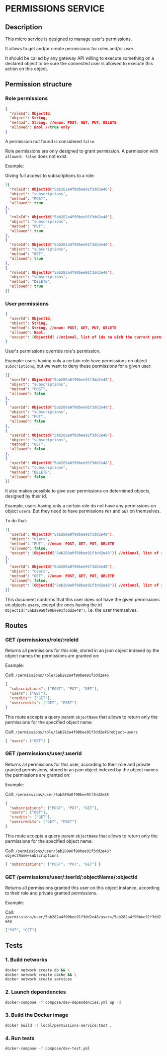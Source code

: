 # PERMISSIONS SERVICE

## Description

This micro service is designed to manage user's permissions.

It allows to get and/or create permissions for roles and/or user.

It should be called by any gateway API willing to execute something on a declared object to be sure the connected user is
allowed to execute this action on this object.

## Permission structure

### Role permissions

```json
{
  "roleId": ObjectId,
  "object": String,
  "method": String, //enum: POST, GET, PUT, DELETE
  "allowed": Bool //true only
}
```

A permission not found is considered `false`.

Role permissions are only designed to grant permission. A permission with `allowed: false` does not exist.

Example:

Giving full access to subscriptions to a role:
```json
[{
  "roleId": ObjectId("5ab282a4f90bee91f3dd2e46"),
  "object": "subscriptions",
  "method": "POST",
  "allowed": true
},
{
  "roleId": ObjectId("5ab282a4f90bee91f3dd2e46"),
  "object": "subscriptions",
  "method": "PUT",
  "allowed": true
},
{
  "roleId": ObjectId("5ab282a4f90bee91f3dd2e46"),
  "object": "subscriptions",
  "method": "GET",
  "allowed": true
},
{
  "roleId": ObjectId("5ab282a4f90bee91f3dd2e46"),
  "object": "subscriptions",
  "method": "DELETE",
  "allowed": true
}]
```

### User permissions

```json
{
  "userId": ObjectId,
  "object": String,
  "method": String, //enum: POST, GET, PUT, DELETE
  "allowed": Bool,
  "except": [ObjectId] //otional, list of ids on wich the current permission is reversed
}
```

User's permissions override role's permission.

Example: users having only a certain role have permissions on object `subscriptions`, but we want to deny these permissions
for a given user:

```json
[{
  "userId": ObjectId("5ab289a0f90bee91f3dd2e48"),
  "object": "subscriptions",
  "method": "POST",
  "allowed": false
},
{
  "userId": ObjectId("5ab289a0f90bee91f3dd2e48"),
  "object": "subscriptions",
  "method": "PUT",
  "allowed": false
},
{
  "userId": ObjectId("5ab289a0f90bee91f3dd2e48"),
  "object": "subscriptions",
  "method": "GET",
  "allowed": false
},
{
  "userId": ObjectId("5ab289a0f90bee91f3dd2e48"),
  "object": "subscriptions",
  "method": "DELETE",
  "allowed": false
}]
```

It also makes possible to give user permissions on determined objects, designed by their id.

Example, users having only a certain role do not have any permissions on object `users`. But they need to have
permissions `PUT` and `GET` on themselves.

To do that:

```json
[{
  "userId": ObjectId("5ab289a0f90bee91f3dd2e48"),
  "object": "users",
  "method": "PUT", //enum: POST, GET, PUT, DELETE
  "allowed": false,
  "except": [ObjectId("5ab289a0f90bee91f3dd2e48")] //otional, list of ids on wich the current permission is reversed
},
{
  "userId": ObjectId("5ab289a0f90bee91f3dd2e48"),
  "object": "users",
  "method": "GET", //enum: POST, GET, PUT, DELETE
  "allowed": false,
  "except": [ObjectId("5ab289a0f90bee91f3dd2e48")] //otional, list of ids on wich the current permission is reversed
}]
```

This document confirms that this user does not have the given permissions on objects `users`, except the ones having the
id `ObjectId("5ab289a0f90bee91f3dd2e48")`, i.e. the user themselves.

## Routes

### GET /permissions/role/:roleId

Returns all permissions for this role, stored in an json object indexed by the object names the permissions are granted on:

Example:

Call: `/permissions/role/5ab282a4f90bee91f3dd2e46`

```json
{
  "subscriptions": ["POST", "PUT", "GET"],
  "users": ["GET"],
  "credits": ["GET"],
  "usercredits": ["GET", "POST"]
}
```

This route accepts a query param `objectName` that allows to return only the permissions for the specified object name:

Call: `/permissions/role/5ab282a4f90bee91f3dd2e46?object=users`

```json
{ "users": ["GET"] }
```

### GET /permissions/user/:userId

Returns all permissions for this user, according to their role and private granted permissions, stored in an json object
indexed by the object names the permissions are granted on:

Example:

Call: `/permissions/user/5ab289a0f90bee91f3dd2e48`

```json
{
  "subscriptions": ["POST", "PUT", "GET"],
  "users": ["GET"],
  "credits": ["GET"],
  "usercredits": ["GET", "POST"]
}
```

This route accepts a query param `objectName` that allows to return only the permissions for the specified object name:

Call: `/permissions/user/5ab289a0f90bee91f3dd2e48?objectName=subscriptions`

```json
{ "subscriptions": ["POST", "PUT", "GET"] }
```

### GET /permissions/user/:iserId/:objectName/:objectId

Returns all permissions granted this user on this object instance, according to their role and private granted permissions.

Example:

Call: `/permissions/user/5ab282a4f90bee91f3dd2e48/users/5ab282a4f90bee91f3dd2e48`

```json
["PUT", "GET"]
```

## Tests

### 1. Build networks

```bash
docker network create db && \
docker network create cache && \
docker network create services
```

### 2. Launch dependencies

```bash
docker-compose -f compose/dev-dependencies.yml up -d
```

### 3. Build the Docker image

 ```bash
 docker build -t local/permissions-service:test .
 ```

 ### 4. Run tests

 ```bash
 docker-compose -f compose/dev-test.yml
 ```
